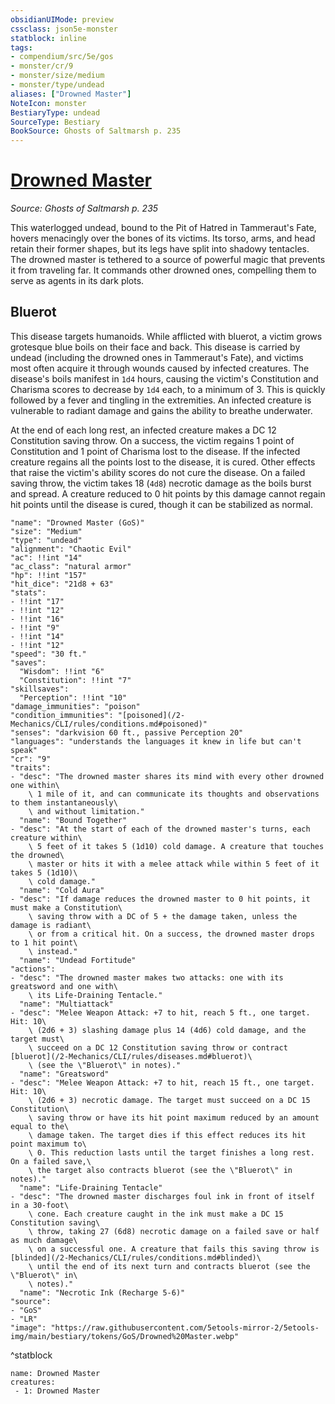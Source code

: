```yaml
---
obsidianUIMode: preview
cssclass: json5e-monster
statblock: inline
tags:
- compendium/src/5e/gos
- monster/cr/9
- monster/size/medium
- monster/type/undead
aliases: ["Drowned Master"]
NoteIcon: monster
BestiaryType: undead
SourceType: Bestiary
BookSource: Ghosts of Saltmarsh p. 235
---
```

# [Drowned Master](2-Mechanics\CLI\bestiary\undead/drowned-master-gos.md)
*Source: Ghosts of Saltmarsh p. 235*  

This waterlogged undead, bound to the Pit of Hatred in Tammeraut's Fate, hovers menacingly over the bones of its victims. Its torso, arms, and head retain their former shapes, but its legs have split into shadowy tentacles. The drowned master is tethered to a source of powerful magic that prevents it from traveling far. It commands other drowned ones, compelling them to serve as agents in its dark plots.

## Bluerot

This disease targets humanoids. While afflicted with bluerot, a victim grows grotesque blue boils on their face and back. This disease is carried by undead (including the drowned ones in Tammeraut's Fate), and victims most often acquire it through wounds caused by infected creatures. The disease's boils manifest in `1d4` hours, causing the victim's Constitution and Charisma scores to decrease by `1d4` each, to a minimum of 3. This is quickly followed by a fever and tingling in the extremities. An infected creature is vulnerable to radiant damage and gains the ability to breathe underwater.

At the end of each long rest, an infected creature makes a DC 12 Constitution saving throw. On a success, the victim regains 1 point of Constitution and 1 point of Charisma lost to the disease. If the infected creature regains all the points lost to the disease, it is cured. Other effects that raise the victim's ability scores do not cure the disease. On a failed saving throw, the victim takes 18 (`4d8`) necrotic damage as the boils burst and spread. A creature reduced to 0 hit points by this damage cannot regain hit points until the disease is cured, though it can be stabilized as normal.

```statblock
"name": "Drowned Master (GoS)"
"size": "Medium"
"type": "undead"
"alignment": "Chaotic Evil"
"ac": !!int "14"
"ac_class": "natural armor"
"hp": !!int "157"
"hit_dice": "21d8 + 63"
"stats":
- !!int "17"
- !!int "12"
- !!int "16"
- !!int "9"
- !!int "14"
- !!int "12"
"speed": "30 ft."
"saves":
  "Wisdom": !!int "6"
  "Constitution": !!int "7"
"skillsaves":
  "Perception": !!int "10"
"damage_immunities": "poison"
"condition_immunities": "[poisoned](/2-Mechanics/CLI/rules/conditions.md#poisoned)"
"senses": "darkvision 60 ft., passive Perception 20"
"languages": "understands the languages it knew in life but can't speak"
"cr": "9"
"traits":
- "desc": "The drowned master shares its mind with every other drowned one within\
    \ 1 mile of it, and can communicate its thoughts and observations to them instantaneously\
    \ and without limitation."
  "name": "Bound Together"
- "desc": "At the start of each of the drowned master's turns, each creature within\
    \ 5 feet of it takes 5 (1d10) cold damage. A creature that touches the drowned\
    \ master or hits it with a melee attack while within 5 feet of it takes 5 (1d10)\
    \ cold damage."
  "name": "Cold Aura"
- "desc": "If damage reduces the drowned master to 0 hit points, it must make a Constitution\
    \ saving throw with a DC of 5 + the damage taken, unless the damage is radiant\
    \ or from a critical hit. On a success, the drowned master drops to 1 hit point\
    \ instead."
  "name": "Undead Fortitude"
"actions":
- "desc": "The drowned master makes two attacks: one with its greatsword and one with\
    \ its Life-Draining Tentacle."
  "name": "Multiattack"
- "desc": "Melee Weapon Attack: +7 to hit, reach 5 ft., one target. Hit: 10\
    \ (2d6 + 3) slashing damage plus 14 (4d6) cold damage, and the target must\
    \ succeed on a DC 12 Constitution saving throw or contract [bluerot](/2-Mechanics/CLI/rules/diseases.md#bluerot)\
    \ (see the \"Bluerot\" in notes)."
  "name": "Greatsword"
- "desc": "Melee Weapon Attack: +7 to hit, reach 15 ft., one target. Hit: 10\
    \ (2d6 + 3) necrotic damage. The target must succeed on a DC 15 Constitution\
    \ saving throw or have its hit point maximum reduced by an amount equal to the\
    \ damage taken. The target dies if this effect reduces its hit point maximum to\
    \ 0. This reduction lasts until the target finishes a long rest. On a failed save,\
    \ the target also contracts bluerot (see the \"Bluerot\" in notes)."
  "name": "Life-Draining Tentacle"
- "desc": "The drowned master discharges foul ink in front of itself in a 30-foot\
    \ cone. Each creature caught in the ink must make a DC 15 Constitution saving\
    \ throw, taking 27 (6d8) necrotic damage on a failed save or half as much damage\
    \ on a successful one. A creature that fails this saving throw is [blinded](/2-Mechanics/CLI/rules/conditions.md#blinded)\
    \ until the end of its next turn and contracts bluerot (see the \"Bluerot\" in\
    \ notes)."
  "name": "Necrotic Ink (Recharge 5-6)"
"source":
- "GoS"
- "LR"
"image": "https://raw.githubusercontent.com/5etools-mirror-2/5etools-img/main/bestiary/tokens/GoS/Drowned%20Master.webp"
```
^statblock

```encounter-table
name: Drowned Master
creatures:
 - 1: Drowned Master
```